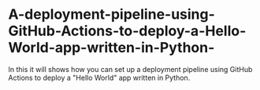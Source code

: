 # A-deployment-pipeline-using-GitHub-Actions-to-deploy-a-Hello-World-app-written-in-Python-

In this it will shows how you can set up a deployment pipeline using GitHub Actions to deploy a "Hello World" app written in Python.
